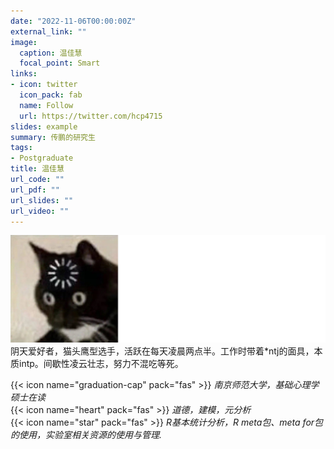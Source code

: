```yaml
---
date: "2022-11-06T00:00:00Z"
external_link: ""
image:
  caption: 温佳慧
  focal_point: Smart
links:
- icon: twitter
  icon_pack: fab
  name: Follow
  url: https://twitter.com/hcp4715
slides: example
summary: 传鹏的研究生
tags:
- Postgraduate 
title: 温佳慧
url_code: ""
url_pdf: ""
url_slides: ""
url_video: ""
---
```

![](images/wjh1.png)
阴天爱好者，猫头鹰型选手，活跃在每天凌晨两点半。工作时带着*ntj的面具，本质intp。间歇性凌云壮志，努力不混吃等死。

{{< icon name="graduation-cap" pack="fas" >}} _南京师范大学，基础心理学硕士在读_  
{{< icon name="heart" pack="fas" >}} _道德，建模，元分析_  
{{< icon name="star" pack="fas" >}} _R基本统计分析，R meta包、meta for包的使用，实验室相关资源的使用与管理._  
 


